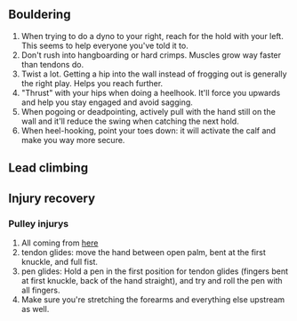 ## Bouldering
1. When trying to do a dyno to your right, reach for the hold with your left. This seems to help everyone you've told it to.
1. Don't rush into hangboarding or hard crimps. Muscles grow way faster than tendons do.
1. Twist a lot. Getting a hip into the wall instead of frogging out is generally the right play. Helps you reach further.
1. "Thrust" with your hips when doing a heelhook. It'll force you upwards and help you stay engaged and avoid sagging.
1. When pogoing or deadpointing, actively pull with the hand still on the wall and it'll reduce the swing when catching the next hold.
1. When heel-hooking, point your toes down: it will activate the calf and make you way more secure.

## Lead climbing

## Injury recovery
### Pulley injurys
1. All coming from [here](https://www.youtube.com/watch?v=RWZQMnlHEbg)
1. tendon glides: move the hand between open palm, bent at the first knuckle, and full fist.
1. pen glides: Hold a pen in the first position for tendon glides (fingers bent at first knuckle, back of the hand straight), and try and roll the pen with all fingers.
1. Make sure you're stretching the forearms and everything else upstream as well.
